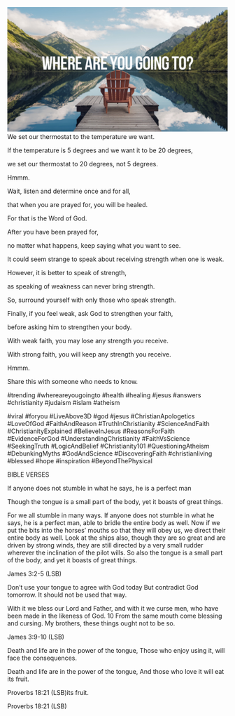![Video cover image](../cover.jpg "cover photo")
We set our thermostat to the temperature we want. 

If the temperature is 5 degrees and we want it to be 20 degrees, 

we set our thermostat to 20 degrees, not 5 degrees.

Hmmm.

Wait, listen and determine once and for all,

that when you are prayed for, you will be healed.

For that is the Word of God.

After you have been prayed for, 

no matter what happens, keep saying what you want to see. 

It could seem strange to speak about receiving strength when one is weak. 

However, it is better to speak of strength, 

as speaking of weakness can never bring strength.

So, surround yourself with only those who speak strength.

Finally, if you feel weak, ask God to strengthen your faith, 

before asking him to strengthen your body.

With weak faith, you may lose any strength you receive.

With strong faith, you will keep any strength you receive.

Hmmm.

Share this with someone who needs to know.


#trending #whereareyougoingto #health #healing #jesus #answers #christianity #judaism #islam #atheism

#viral #foryou #LiveAbove3D #god #jesus #ChristianApologetics #LoveOfGod #FaithAndReason #TruthInChristianity #ScienceAndFaith #ChristianityExplained #BelieveInJesus #ReasonsForFaith #EvidenceForGod #UnderstandingChristianity #FaithVsScience #SeekingTruth #LogicAndBelief #Christianity101 #QuestioningAtheism #DebunkingMyths #GodAndScience #DiscoveringFaith #christianliving #blessed #hope #inspiration #BeyondThePhysical


BIBLE VERSES

If anyone does not stumble in what he says, he is a perfect man

Though the tongue is a small part of the body, yet it boasts of great things.

For we all stumble in many ways. If anyone does not stumble in what he says, he is a perfect man, able to bridle the entire body as well. Now if we put the bits into the horses’ mouths so that they will obey us, we direct their entire body as well. Look at the ships also, though they are so great and are driven by strong winds, they are still directed by a very small rudder wherever the inclination of the pilot wills. So also the tongue is a small part of the body, and yet it boasts of great things.

James 3:2-5 (LSB)

Don’t use your tongue to agree with God today 
But contradict God tomorrow.
It should not be used that way.

With it we bless our Lord and Father, and with it we curse men, who have been made in the likeness of God. 10 From the same mouth come blessing and cursing. My brothers, these things ought not to be so.

James 3:9-10 (LSB)

Death and life are in the power of the tongue,
Those who enjoy using it, will face the consequences.

Death and life are in the power of the tongue,
And those who love it will eat its fruit.

Proverbs 18:21 (LSB)its fruit.

Proverbs 18:21 (LSB)